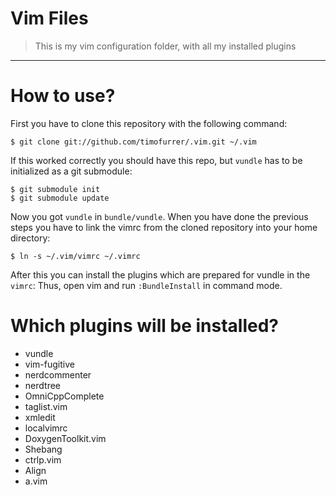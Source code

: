 # Vim Files
> This is my vim configuration folder, with all my installed plugins

***

# How to use?

First you have to clone this repository with the following command:

    $ git clone git://github.com/timofurrer/.vim.git ~/.vim

If this worked correctly you should have this repo, but `vundle` has to be initialized as a git submodule:

    $ git submodule init
    $ git submodule update

Now you got `vundle` in `bundle/vundle`.
When you have done the previous steps you have to link the vimrc from the cloned repository into your home directory:

    $ ln -s ~/.vim/vimrc ~/.vimrc

After this you can install the plugins which are prepared for vundle in the `vimrc`:
Thus, open vim and run `:BundleInstall` in command mode.

# Which plugins will be installed?

* vundle
* vim-fugitive
* nerdcommenter
* nerdtree
* OmniCppComplete
* taglist.vim
* xmledit
* localvimrc
* DoxygenToolkit.vim
* Shebang
* ctrlp.vim
* Align
* a.vim

